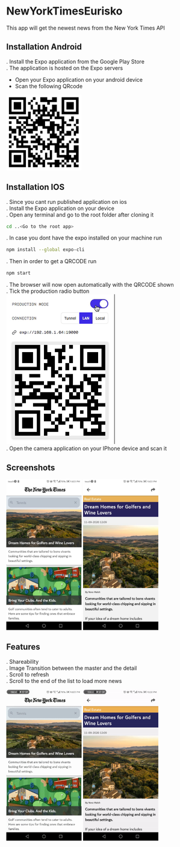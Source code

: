 # NewYorkTimesEurisko

This app will get the newest news from the New York Times API

## Installation Android

. Install the Expo application from the Google Play Store  
. The application is hosted on the Expo servers
   - Open your Expo application on your android device
   - Scan the following QRcode  
   <img src="demo/img/appQRCODE.png" alt="drawing"  height="200"/>  
   
## Installation IOS
 . Since you cant run published application on ios  
 . Install the Expo application on your device  
 . Open any terminal and go to the root folder after cloning it  

```bash
cd ..<Go to the root app>
```
. In case you dont have the expo installed on your machine run
```bash
npm install --global expo-cli
```
. Then in order to get a QRCODE run
```bash
npm start
```
. The browser will now open automatically with the QRCODE shown  
. Tick the production radio button  
![Tick the production radio button ](demo/gifs/productionSelected.gif)    
. Open the camera application on your IPhone device and scan it  

## Screenshots
<div style="display:inline-block;">
<img src="demo/img/screenshot2.jpeg" alt="drawing"  height="400"/> 
<img src="demo/img/screenshot1.jpeg" alt="drawing"  height="400"/>
<div>
   
## Features 
 . Shareability  
 . Image Transition between the master and the detail  
 . Scroll to refresh  
 . Scroll to the end of the list to load more news  
  
<img src="demo/gifs/imageTransition.gif" alt="drawing"  height="400"/>
<img src="demo/gifs/shareability.gif" alt="drawing"  height="400"/>
  
 
 
